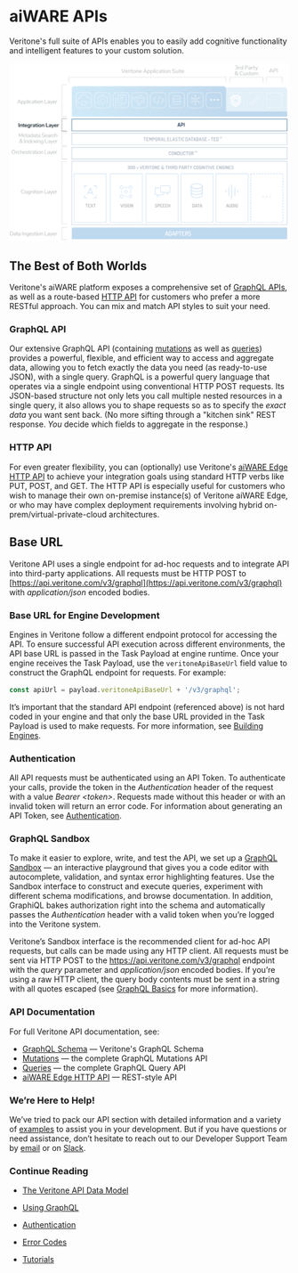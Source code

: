 # aiWARE APIs

Veritone's full suite of APIs enables you to easily add cognitive functionality and intelligent features to your custom solution.

![Integration](../overview/architecture-overview/stack-integration.svg)

## The Best of Both Worlds <!-- {docsify-ignore} -->

Veritone's aiWARE platform exposes a comprehensive set of [GraphQL APIs](apis/reference/mutation/), as well as a route-based [HTTP API](apis/edge/index.html) for customers who prefer a more RESTful approach.
You can mix and match API styles to suit your need.

### GraphQL API

Our extensive GraphQL API (containing [mutations](apis/reference/mutation/) as well as [queries](apis/reference/query/)) provides a powerful, flexible, and efficient way to access and aggregate data, allowing you to fetch exactly the data you need (as ready-to-use JSON), with a single query.
GraphQL is a powerful query language that operates via a single endpoint using conventional HTTP POST requests.
Its JSON-based structure not only lets you call multiple nested resources in a single query, it also allows you to shape requests so as to specify the _exact data_ you want sent back.
(No more sifting through a "kitchen sink" REST response.
*You* decide which fields to aggregate in the response.)

### HTTP API

For even greater flexibility, you can (optionally) use Veritone's [aiWARE Edge HTTP API](apis/edge/index.html) to achieve your integration goals using standard HTTP verbs like PUT, POST, and GET.
The HTTP API is especially useful for customers who wish to manage their own on-premise instance(s) of Veritone aiWARE Edge, or who may have complex deployment requirements involving hybrid on-prem/virtual-private-cloud architectures.

## Base URL <!-- {docsify-ignore} -->

Veritone API uses a single endpoint for ad-hoc requests and to integrate API into third-party applications. All requests must be HTTP POST to [https://api.veritone.com/v3/graphql](https://api.veritone.com/v3/graphql) with *application/json* encoded bodies.

<!-- markdownlint-disable MD031 -->

### Base URL for Engine Development

Engines in Veritone follow a different endpoint protocol for accessing the API.
To ensure successful API execution across different environments, the API base URL is passed in the Task Payload at engine runtime.
Once your engine receives the Task Payload, use the `veritoneApiBaseUrl` field value to construct the GraphQL endpoint for requests.
For example:

```javascript
const apiUrl = payload.veritoneApiBaseUrl + '/v3/graphql';
```

It’s important that the standard API endpoint (referenced above) is not hard coded in your engine and that only the base URL provided in the Task Payload is used to make requests.
For more information, see [Building Engines](/developer/engines/).
<!-- markdownlint-enable MD031 -->

### Authentication

All API requests must be authenticated using an API Token. To authenticate your calls, provide the token in the *Authentication* header of the request with a value *Bearer \<token\>*. Requests made without this header or with an invalid token will return an error code. For information about generating an API Token, see [Authentication](/apis/authentication).

### GraphQL Sandbox

To make it easier to explore, write, and test the API, we set up a [GraphQL Sandbox](https://api.veritone.com/v3/graphql) &mdash; an interactive playground that gives you a code editor with autocomplete, validation, and syntax error highlighting features. Use the Sandbox interface to construct and execute queries, experiment with different schema modifications, and browse documentation. In addition, GraphiQL bakes authorization right into the schema and automatically passes the *Authentication* header with a valid token when you’re logged into the Veritone system.

Veritone’s Sandbox interface is the recommended client for ad-hoc API requests, but calls can be made using any HTTP client. All requests must be sent via HTTP POST to the https://api.veritone.com/v3/graphql endpoint with the *query* parameter and *application/json* encoded bodies. If you’re using a raw HTTP client, the query body contents must be sent in a string with all quotes escaped (see [GraphQL Basics](/apis/tutorials/graphql-basics) for more information).

### API Documentation

For full Veritone API documentation, see:

* [GraphQL Schema](https://api.veritone.com/v3/graphqldocs/) &mdash; Veritone's GraphQL Schema
* [Mutations](apis/reference/mutation/) &mdash; the complete GraphQL Mutations API
* [Queries](apis/reference/query/) &mdash; the complete GraphQL Query API
* [aiWARE Edge HTTP API](apis/edge/index.html) &mdash; REST-style API

### We’re Here to Help!

We’ve tried to pack our API section with detailed information and a variety of [examples](/apis/examples) to assist you in your development. But if you have questions or need assistance, don’t hesitate to reach out to our Developer Support Team by [email](mailto:devsupport@veritone.com) or on [Slack](https://chat.veritone.com/).

### Continue Reading

<!--TODO: Remove these links and leverage the sidebar or some embeddable widget-->

* [The Veritone API Data Model](/apis/data-model)

* [Using GraphQL](/apis/using-graphql)

* [Authentication](/apis/authentication)

* [Error Codes](/apis/error-codes)

* [Tutorials](/apis/tutorials/)
